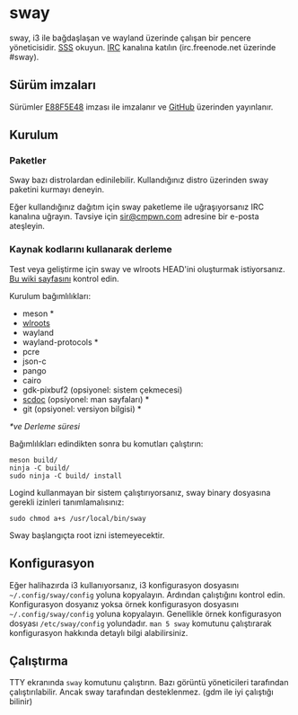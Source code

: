 # sway

sway, i3 ile bağdaşlaşan ve wayland üzerinde çalışan bir pencere yöneticisidir. 
[SSS] okuyun. [IRC] kanalına katılın \(irc.freenode.net üzerinde #sway).

## Sürüm imzaları

Sürümler [E88F5E48] imzası ile imzalanır ve [GitHub][GitHub releases] üzerinden yayınlanır.

## Kurulum

### Paketler

Sway bazı distrolardan edinilebilir. Kullandığınız distro üzerinden sway paketini kurmayı deneyin.

Eğer kullandığınız dağıtım için sway paketleme ile uğraşıyorsanız IRC kanalına uğrayın.
Tavsiye için sir@cmpwn.com adresine bir e-posta ateşleyin.


### Kaynak kodlarını kullanarak derleme

Test veya geliştirme için sway ve wlroots HEAD'ini oluşturmak istiyorsanız.
[Bu wiki sayfasını][Development setup] kontrol edin. 

Kurulum bağımlılıkları:

* meson \*
* [wlroots]
* wayland
* wayland-protocols \*
* pcre
* json-c
* pango
* cairo
* gdk-pixbuf2 (opsiyonel: sistem çekmecesi)
* [scdoc] (opsiyonel: man sayfaları) \*
* git (opsiyonel: versiyon bilgisi) \*

_\*ve Derleme süresi_

Bağımlılıkları edindikten sonra bu komutları çalıştırın:

    meson build/
    ninja -C build/
    sudo ninja -C build/ install

Logind kullanmayan bir sistem çalıştırıyorsanız, sway binary dosyasına gerekli izinleri tanımlamalısınız:

    sudo chmod a+s /usr/local/bin/sway

Sway başlangıçta root izni istemeyecektir.

## Konfigurasyon

Eğer halihazırda i3 kullanıyorsanız, i3 konfigurasyon dosyasını `~/.config/sway/config`
yoluna kopyalayın. Ardından çalıştığını kontrol edin. 
Konfigurasyon dosyanız yoksa örnek konfigurasyon dosyasını `~/.config/sway/config` 
yoluna kopyalayın. Genellikle örnek konfigurasyon dosyası `/etc/sway/config` yolundadır.
`man 5 sway` komutunu çalıştırarak konfigurasyon hakkında detaylı bilgi alabilirsiniz.


## Çalıştırma

TTY ekranında `sway` komutunu çalıştırın. Bazı görüntü yöneticileri tarafından çalıştırılabilir.
Ancak sway tarafından desteklenmez. (gdm ile iyi çalıştığı bilinir)

[en]: https://github.com/swaywm/sway#readme
[ja]: https://github.com/swaywm/sway/blob/master/README.ja.md
[fr]: https://github.com/swaywm/sway/blob/master/README.fr.md
[uk]: https://github.com/swaywm/sway/blob/master/README.uk.md
[es]: https://github.com/swaywm/sway/blob/master/README.es.md
[pl]: https://github.com/swaywm/sway/blob/master/README.pl.md
[zh-CN]: https://github.com/swaywm/sway/blob/master/README.zh-CN.md
[de]: https://github.com/swaywm/sway/blob/master/README.de.md
[nl]: https://github.com/swaywm/sway/blob/master/README.nl.md
[ru]: https://github.com/swaywm/sway/blob/master/README.ru.md
[zh-TW]: https://github.com/swaywm/sway/blob/master/README.zh-TW.md
[pt]: https://github.com/swaywm/sway/blob/master/README.pt.md
[tr]: https://github.com/swaywm/sway/blob/master/README.tr.md
[dk]: https://github.com/swaywm/sway/blob/master/README.dk.md
[ko]: https://github.com/swaywm/sway/blob/master/README.ko.md
[ro]: https://github.com/swaywm/sway/blob/master/README.ro.md
[hu]: https://github.com/swaywm/sway/blob/master/README.hu.md
[i3]: https://i3wm.org/
[Wayland]: http://wayland.freedesktop.org/
[SSS]: https://github.com/swaywm/sway/wiki
[IRC]: http://webchat.freenode.net/?channels=sway&uio=d4
[E88F5E48]: https://keys.openpgp.org/search?q=34FF9526CFEF0E97A340E2E40FDE7BE0E88F5E48
[GitHub releases]: https://github.com/swaywm/sway/releases
[Development setup]: https://github.com/swaywm/sway/wiki/Development-Setup
[wlroots]: https://github.com/swaywm/wlroots
[scdoc]: https://git.sr.ht/~sircmpwn/scdoc

